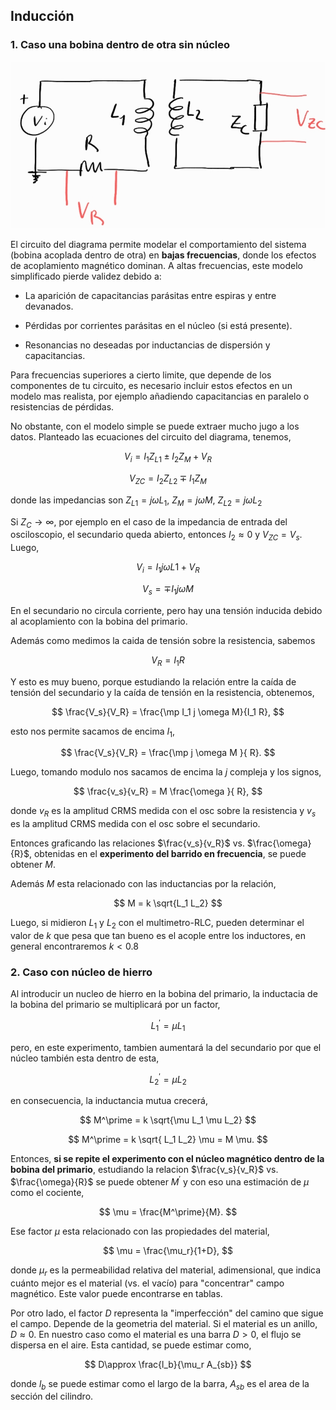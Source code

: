 ## Inducción



### 1. Caso una bobina dentro de otra sin núcleo

![circ1](images/circ1.jpg)

El circuito del diagrama permite modelar el comportamiento del sistema (bobina acoplada dentro de otra) en **bajas frecuencias**, donde los efectos de acoplamiento magnético dominan. A altas frecuencias, este modelo simplificado pierde validez debido a:

- La aparición de capacitancias parásitas entre espiras y entre devanados.

- Pérdidas por corrientes parásitas en el núcleo (si está presente).

- Resonancias no deseadas por inductancias de dispersión y capacitancias.

Para frecuencias superiores a cierto limite, que depende de los componentes de tu circuito, es necesario incluir estos efectos en un modelo mas realista, por ejemplo añadiendo capacitancias en paralelo o resistencias de pérdidas. 

No obstante, con el modelo simple se puede extraer mucho jugo a los datos. Planteado las ecuaciones del circuito del diagrama, tenemos,

$$
V_i = I_1 Z_{L1} \pm I_2 Z_M+ V_R
$$

$$
V_{ZC} = I_2 Z_{L2} \mp I_1 Z_M
$$

donde las impedancias son $Z_{L1}=j\omega L_1$, $Z_M=j \omega M$, $Z_{L2}=j \omega L_2$

Si $Z_C\to \infty$, por ejemplo en el caso de la impedancia de entrada del osciloscopio, el secundario queda abierto, entonces $I_2 \approx 0$ y $V_{ZC}=V_s$. Luego,

$$
V_i = I_1 j \omega L1 + V_R
$$

$$
V_{s} = \mp I_1 j \omega M
$$

En el secundario no circula corriente, pero hay una tensión inducida debido al acoplamiento con la bobina del primario.

Además como medimos la caida de tensión sobre la resistencia, sabemos

$$
V_R = I_1 R
$$

Y esto es muy bueno, porque estudiando la relación entre la caída de tensión del secundario y la caída de tensión en la resistencia, obtenemos,


$$
\frac{V_s}{V_R} = \frac{\mp I_1 j \omega M}{I_1 R},
$$

esto nos permite sacamos de encima $I_1$,

$$
 \frac{V_s}{V_R} = \frac{\mp j \omega M }{ R}.
$$

Luego, tomando modulo nos sacamos de encima la $j$ compleja y los signos, 

$$
 \frac{v_s}{v_R} = M \frac{\omega }{ R},
$$

donde $v_R$ es la amplitud CRMS medida con el osc sobre la resistencia y $v_s$ es la amplitud CRMS medida con el osc sobre el secundario.

Entonces graficando las relaciones $\frac{v_s}{v_R}$ vs. $\frac{\omega}{R}$, obtenidas en el **experimento del barrido en frecuencia**, se puede obtener $M$.

Además $M$ esta relacionado con las inductancias por la relación,

$$
M = k \sqrt{L_1 L_2}
$$

Luego, si midieron $L_1$ y $L_2$ con el multimetro-RLC, pueden determinar el valor de $k$ que pesa que tan bueno es el acople entre los inductores, en general encontraremos $k<0.8$

### 2. Caso con núcleo de hierro

Al introducir un nucleo de hierro en la bobina del primario, la inductacia de la bobina del primario se multiplicará por un factor,

$$
L_1^\prime = \mu L_1 
$$

pero, en este experimento, tambien aumentará la del secundario por que el núcleo también esta dentro de esta, 

$$
L_2^\prime = \mu L_2 
$$

en consecuencia, la inductancia mutua crecerá,

$$
M^\prime = k \sqrt{\mu L_1 \mu L_2}
$$

$$
M^\prime = k \sqrt{ L_1 L_2} \mu  = M \mu.
$$

Entonces, **si se repite el experimento con el núcleo magnético dentro de la bobina del primario**, estudiando la relacion $\frac{v_s}{v_R}$ vs. $\frac{\omega}{R}$ se puede obtener $M^\prime$ y con eso una estimación de $\mu$ como el cociente,

$$
\mu = \frac{M^\prime}{M}.
$$


Ese factor $\mu$ esta relacionado con las propiedades del material,

$$
\mu = \frac{\mu_r}{1+D},
$$

donde $\mu_r$ es la permeabilidad relativa del material, adimensional, que indica cuánto mejor es el material (vs. el vacío) para "concentrar" campo magnético. Este valor puede encontrarse en tablas.

Por otro lado, el factor $D$ representa la "imperfección" del camino que sigue el campo. Depende de la geometria del material. Si el material es un anillo, $D \approx 0$. En nuestro caso como el material es una barra $D>0$, el flujo se dispersa en el aire. Esta cantidad, se puede estimar como,

$$
D\approx \frac{l_b}{\mu_r A_{sb}}
$$

donde $l_b$ se puede estimar como el largo de la barra, $A_{sb}$ es el area de la sección del cilindro.


